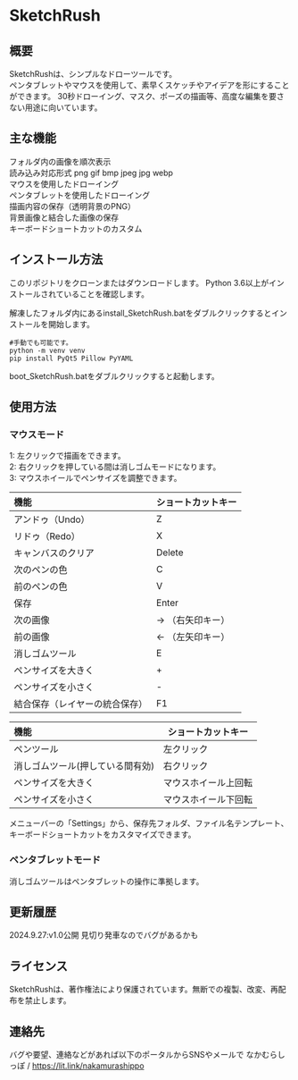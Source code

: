 # SketchRush  
  
## 概要
SketchRushは、シンプルなドローツールです。  
ペンタブレットやマウスを使用して、素早くスケッチやアイデアを形にすることができます。 
30秒ドローイング、マスク、ポーズの描画等、高度な編集を要さない用途に向いています。
  
## 主な機能
フォルダ内の画像を順次表示  
読み込み対応形式 png gif bmp jpeg jpg webp  
マウスを使用したドローイング  
ペンタブレットを使用したドローイング  
描画内容の保存（透明背景のPNG）  
背景画像と結合した画像の保存  
キーボードショートカットのカスタム  
  
## インストール方法
このリポジトリをクローンまたはダウンロードします。
Python 3.6以上がインストールされていることを確認します。

解凍したフォルダ内にあるinstall_SketchRush.batをダブルクリックするとインストールを開始します。  
~~~
#手動でも可能です。
python -m venv venv
pip install PyQt5 Pillow PyYAML
~~~
boot_SketchRush.batをダブルクリックすると起動します。
  
## 使用方法
### マウスモード  
1: 左クリックで描画をできます。  
2: 右クリックを押している間は消しゴムモードになります。  
3: マウスホイールでペンサイズを調整できます。  

| 機能 | ショートカットキー |
|:---------------|------|
アンドゥ（Undo）| Z 
リドゥ（Redo）|	X
キャンバスのクリア |	Delete
次のペンの色	| C
前のペンの色	| V
保存 | Enter
次の画像	| → （右矢印キー）
前の画像	| ← （左矢印キー）
消しゴムツール	| E
ペンサイズを大きく | +
ペンサイズを小さく | -
結合保存（レイヤーの統合保存）| F1  

| 機能 | ショートカットキー |
|:---------------|------|
ペンツール | 左クリック
消しゴムツール(押している間有効) | 右クリック
ペンサイズを大きく | マウスホイール上回転
ペンサイズを小さく | マウスホイール下回転
  
メニューバーの「Settings」から、保存先フォルダ、ファイル名テンプレート、キーボードショートカットをカスタマイズできます。

### ペンタブレットモード
消しゴムツールはペンタブレットの操作に準拠します。  

## 更新履歴
2024.9.27:v1.0公開 見切り発車なのでバグがあるかも

## ライセンス
SketchRushは、著作権法により保護されています。無断での複製、改変、再配布を禁止します。
  
## 連絡先
バグや要望、連絡などがあれば以下のポータルからSNSやメールで
なかむらしっぽ / https://lit.link/nakamurashippo
